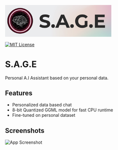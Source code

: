 
<img src="static/placeholder.png" width="350" alt="accessibility text">



[![MIT License](https://img.shields.io/badge/License-MIT-green.svg)](https://choosealicense.com/licenses/mit/)



# S.A.G.E 

Personal A.I Assistant based on your personal data.

## Features

- Personalized data based chat
- 8-bit Quantized GGML model for fast CPU runtime
- Fine-tuned on personal dataset


## Screenshots

![App Screenshot](https://via.placeholder.com/468x300?text=App+Screenshot+Here)

